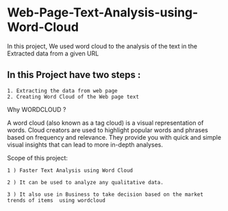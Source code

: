 # Web-Page-Text-Analysis-using-Word-Cloud
In this project, We used word cloud to the analysis of the text in the Extracted data from a given URL


## In this Project have two steps : 
    1. Extracting the data from web page
    2. Creating Word Cloud of the Web page text
    
    
Why WORDCLOUD ? 

A word cloud (also known as a tag cloud) is a visual representation of words. Cloud creators are used to highlight popular words and phrases based on frequency and relevance. They provide you with quick and simple visual insights that can lead to more in-depth analyses.


Scope of this project:

    1 ) Faster Text Analysis using Word Cloud 
    
    2 ) It can be used to analyze any qualitative data.
    
    3 ) It also use in Business to take decision based on the market trends of items  using wordcloud
